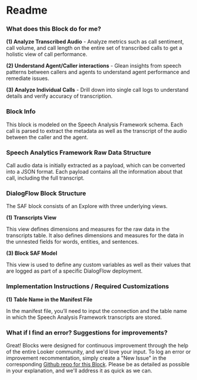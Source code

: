 # Readme

### What does this Block do for me?

**(1) Analyze Transcribed Audio** - Analyze metrics such as call sentiment, call volume, and call length on the entire set of transcribed calls to get a holistic view of call performance.

**(2) Understand Agent/Caller interactions** - Glean insights from speech patterns between callers and agents to understand agent performance and remediate issues.

**(3) Analyze Individual Calls** - Drill down into single call logs to understand details and verify accuracy of transcription.


### Block Info

This block is modeled on the Speech Analysis Framework schema. Each call is parsed to extract the metadata as well as the transcript of the audio between the caller and the agent.

### Speech Analytics Framework Raw Data Structure

Call audio data is initially extracted as a payload, which can be converted into a JSON format. Each payload contains all the information about that call, including the full transcript.

### DialogFlow Block Structure

The SAF block consists of an Explore with three underlying views.

**(1) Transcripts View**

This view defines dimensions and measures for the raw data in the transcripts table. It also defines dimensions and measures for the data in the unnested fields for words, entities, and sentences.

**(3) Block SAF Model**

This view is used to define any custom variables as well as their values that are logged as part of a specific DialogFlow deployment.

### Implementation Instructions / Required Customizations

**(1) Table Name in the Manifest File**

In the manifest file, you’ll need to input the connection and the table name in which the Speech Analysis Framework transcripts are stored.



### What if I find an error? Suggestions for improvements?

Great! Blocks were designed for continuous improvement through the help of the entire Looker community, and we'd love your input. To log an error or improvement recommentation, simply create a "New Issue" in the corresponding [Github repo for this Block](https://github.com/llooker/dialogflow/issues). Please be as detailed as possible in your explanation, and we'll address it as quick as we can.
